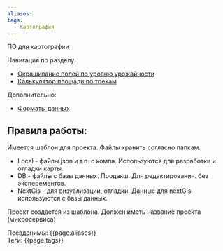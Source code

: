 ```yaml
---
aliases: 
tags:
  - Картография
---
```


ПО для картографии

Навигация по разделу:

- [Окрашивание полей по уровню урожайности](rangFields.md)
- [Калькулятор площади по трекам](areaCalcTrack.md)


Дополнительно:
- [Форматы данных](../../info/dataFormat/formData.md)

## Правила работы:
Имеется шаблон для проекта.
Файлы хранить согласно папкам.
+ Local - файлы json и т.п. с компа. Используются для разработки и отладки карты.
+ DB - файлы с базы данных. Продакш. Для редактирования. без эксперементов.
+ NextGis - для визуализации, отладки. Данные для nextGis используются c базы данных.

Проект создается из шаблона. Должен иметь название проекта (микросервиса) 

Псевдонимы: {{page.aliases}} <br>
Теги: {{page.tags}}